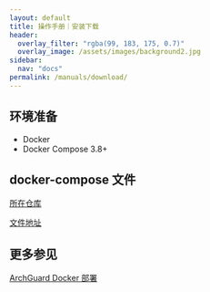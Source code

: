 ```yaml
---
layout: default
title: 操作手册｜安装下载
header:
  overlay_filter: "rgba(99, 183, 175, 0.7)"
  overlay_image: /assets/images/background2.jpg
sidebar:
  nav: "docs"
permalink: /manuals/download/
---
```


## 环境准备
- Docker 
- Docker Compose 3.8+

## docker-compose 文件
[所在仓库](https://github.com/archguard/archguard)

[文件地址](https://github.com/archguard/archguard/blob/master/docker-compose.yml)

## 更多参见
[ArchGuard Docker 部署](https://archguard.org/blog/archguard/archguard-docker-deploy/)
